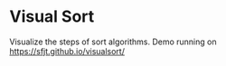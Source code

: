 # Visual Sort

Visualize the steps of sort algorithms.
Demo running on https://sfjt.github.io/visualsort/
